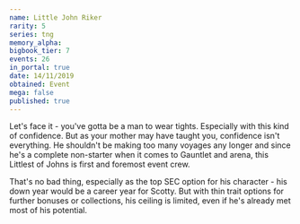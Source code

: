 ```yaml
---
name: Little John Riker
rarity: 5
series: tng
memory_alpha:
bigbook_tier: 7
events: 26
in_portal: true
date: 14/11/2019
obtained: Event
mega: false
published: true
---
```


Let's face it - you've gotta be a man to wear tights. Especially with this kind of confidence. But as your mother may have taught you, confidence isn't everything. He shouldn't be making too many voyages any longer and since he's a complete non-starter when it comes to Gauntlet and arena, this Littlest of Johns is first and foremost event crew.

That's no bad thing, especially as the top SEC option for his character - his down year would be a career year for Scotty. But with thin trait options for further bonuses or collections, his ceiling is limited, even if he's already met most of his potential.
